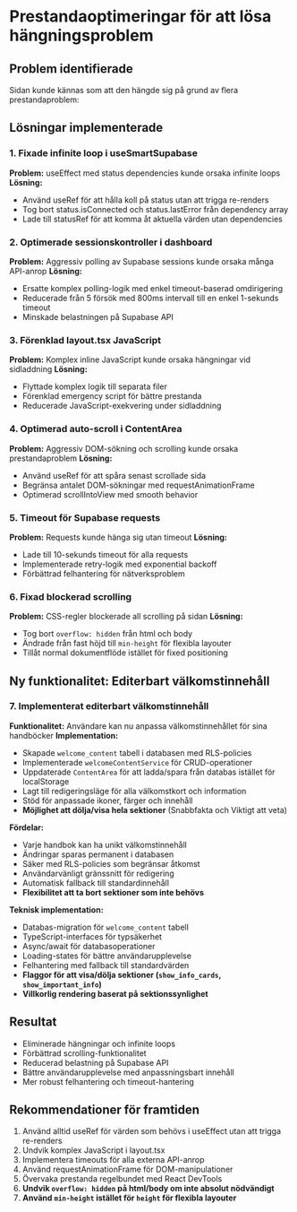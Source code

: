 # Prestandaoptimeringar för att lösa hängningsproblem

## Problem identifierade
Sidan kunde kännas som att den hängde sig på grund av flera prestandaproblem:

## Lösningar implementerade

### 1. Fixade infinite loop i useSmartSupabase
**Problem:** useEffect med status dependencies kunde orsaka infinite loops
**Lösning:** 
- Använd useRef för att hålla koll på status utan att trigga re-renders
- Tog bort status.isConnected och status.lastError från dependency array
- Lade till statusRef för att komma åt aktuella värden utan dependencies

### 2. Optimerade sessionskontroller i dashboard
**Problem:** Aggressiv polling av Supabase sessions kunde orsaka många API-anrop
**Lösning:**
- Ersatte komplex polling-logik med enkel timeout-baserad omdirigering
- Reducerade från 5 försök med 800ms intervall till en enkel 1-sekunds timeout
- Minskade belastningen på Supabase API

### 3. Förenklad layout.tsx JavaScript
**Problem:** Komplex inline JavaScript kunde orsaka hängningar vid sidladdning
**Lösning:**
- Flyttade komplex logik till separata filer
- Förenklad emergency script för bättre prestanda
- Reducerade JavaScript-exekvering under sidladdning

### 4. Optimerad auto-scroll i ContentArea
**Problem:** Aggressiv DOM-sökning och scrolling kunde orsaka prestandaproblem
**Lösning:**
- Använd useRef för att spåra senast scrollade sida
- Begränsa antalet DOM-sökningar med requestAnimationFrame
- Optimerad scrollIntoView med smooth behavior

### 5. Timeout för Supabase requests
**Problem:** Requests kunde hänga sig utan timeout
**Lösning:**
- Lade till 10-sekunds timeout för alla requests
- Implementerade retry-logik med exponential backoff
- Förbättrad felhantering för nätverksproblem

### 6. Fixad blockerad scrolling
**Problem:** CSS-regler blockerade all scrolling på sidan
**Lösning:**
- Tog bort `overflow: hidden` från html och body
- Ändrade från fast höjd till `min-height` för flexibla layouter
- Tillåt normal dokumentflöde istället för fixed positioning

## Ny funktionalitet: Editerbart välkomstinnehåll

### 7. Implementerat editerbart välkomstinnehåll
**Funktionalitet:** Användare kan nu anpassa välkomstinnehållet för sina handböcker
**Implementation:**
- Skapade `welcome_content` tabell i databasen med RLS-policies
- Implementerade `welcomeContentService` för CRUD-operationer
- Uppdaterade `ContentArea` för att ladda/spara från databas istället för localStorage
- Lagt till redigeringsläge för alla välkomstkort och information
- Stöd för anpassade ikoner, färger och innehåll
- **Möjlighet att dölja/visa hela sektioner** (Snabbfakta och Viktigt att veta)

**Fördelar:**
- Varje handbok kan ha unikt välkomstinnehåll
- Ändringar sparas permanent i databasen
- Säker med RLS-policies som begränsar åtkomst
- Användarvänligt gränssnitt för redigering
- Automatisk fallback till standardinnehåll
- **Flexibilitet att ta bort sektioner som inte behövs**

**Teknisk implementation:**
- Databas-migration för `welcome_content` tabell
- TypeScript-interfaces för typsäkerhet
- Async/await för databasoperationer
- Loading-states för bättre användarupplevelse
- Felhantering med fallback till standardvärden
- **Flaggor för att visa/dölja sektioner (`show_info_cards`, `show_important_info`)**
- **Villkorlig rendering baserat på sektionssynlighet**

## Resultat
- Eliminerade hängningar och infinite loops
- Förbättrad scrolling-funktionalitet
- Reducerad belastning på Supabase API
- Bättre användarupplevelse med anpassningsbart innehåll
- Mer robust felhantering och timeout-hantering

## Rekommendationer för framtiden
1. Använd alltid useRef för värden som behövs i useEffect utan att trigga re-renders
2. Undvik komplex JavaScript i layout.tsx
3. Implementera timeouts för alla externa API-anrop
4. Använd requestAnimationFrame för DOM-manipulationer
5. Övervaka prestanda regelbundet med React DevTools
6. **Undvik `overflow: hidden` på html/body om inte absolut nödvändigt**
7. **Använd `min-height` istället för `height` för flexibla layouter** 